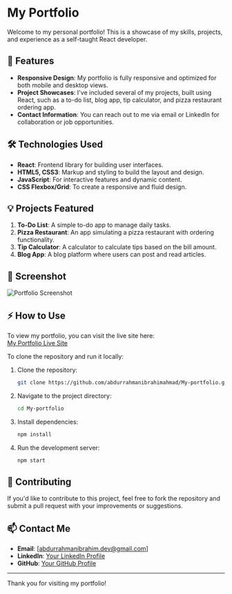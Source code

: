 
# My Portfolio

Welcome to my personal portfolio! This is a showcase of my skills, projects, and experience as a self-taught React developer.

## 🚀 Features

- **Responsive Design**: My portfolio is fully responsive and optimized for both mobile and desktop views.
- **Project Showcases**: I've included several of my projects, built using React, such as a to-do list, blog app, tip calculator, and pizza restaurant ordering app.
- **Contact Information**: You can reach out to me via email or LinkedIn for collaboration or job opportunities.

## 🛠️ Technologies Used

- **React**: Frontend library for building user interfaces.
- **HTML5, CSS3**: Markup and styling to build the layout and design.
- **JavaScript**: For interactive features and dynamic content.
- **CSS Flexbox/Grid**: To create a responsive and fluid design.

## 💡 Projects Featured

1. **To-Do List**: A simple to-do app to manage daily tasks.
2. **Pizza Restaurant**: An app simulating a pizza restaurant with ordering functionality.
3. **Tip Calculator**: A calculator to calculate tips based on the bill amount.
4. **Blog App**: A blog platform where users can post and read articles.

## 📸 Screenshot

![Portfolio Screenshot](link-to-image)

## ⚡ How to Use

To view my portfolio, you can visit the live site here:  
[My Portfolio Live Site](https://your-live-site-link)

To clone the repository and run it locally:
1. Clone the repository:
   ```bash
   git clone https://github.com/abdurrahmanibrahimahmad/My-portfolio.git
   ```
2. Navigate to the project directory:
   ```bash
   cd My-portfolio
   ```
3. Install dependencies:
   ```bash
   npm install
   ```
4. Run the development server:
   ```bash
   npm start
   ```

## 🤝 Contributing

If you'd like to contribute to this project, feel free to fork the repository and submit a pull request with your improvements or suggestions.

## 📫 Contact Me

- **Email**: [abdurrahmanibrahim.dev@gmail.com]
- **LinkedIn**: [Your LinkedIn Profile](https://www.linkedin.com/in/your-linkedin)
- **GitHub**: [Your GitHub Profile](https://github.com/abdurrahmanibrahimahmad)

---

Thank you for visiting my portfolio!

```

